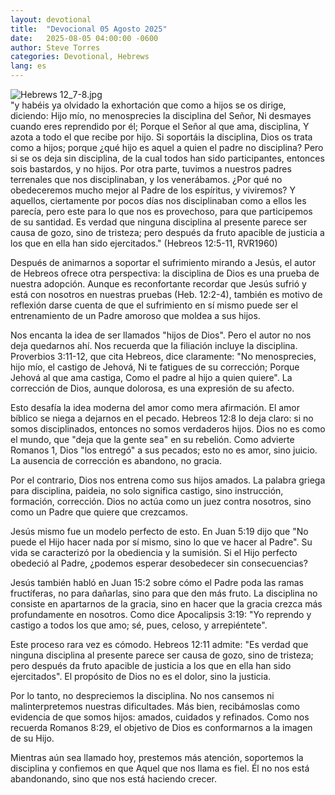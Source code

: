 ```yaml
---
layout: devotional
title:  "Devocional 05 Agosto 2025"
date:   2025-08-05 04:00:00 -0600
author: Steve Torres
categories: Devotional, Hebrews
lang: es
---
```

<img src="https://sitemedia.esteeb.com/file/esteebcomsitemedia/devotional_images/Hebrews/ES-Heb-12_7-8.jpg?raw=true" alt="Hebrews 12_7-8.jpg" style="max-width: 100%; height: auto;">

<div class="scripture">
  "y habéis ya olvidado la exhortación que como a hijos se os dirige, diciendo: Hijo mío, no menosprecies la disciplina del Señor, Ni desmayes cuando eres reprendido por él; Porque el Señor al que ama, disciplina, Y azota a todo el que recibe por hijo. Si soportáis la disciplina, Dios os trata como a hijos; porque ¿qué hijo es aquel a quien el padre no disciplina? Pero si se os deja sin disciplina, de la cual todos han sido participantes, entonces sois bastardos, y no hijos. Por otra parte, tuvimos a nuestros padres terrenales que nos disciplinaban, y los venerábamos. ¿Por qué no obedeceremos mucho mejor al Padre de los espíritus, y viviremos? Y aquellos, ciertamente por pocos días nos disciplinaban como a ellos les parecía, pero este para lo que nos es provechoso, para que participemos de su santidad. Es verdad que ninguna disciplina al presente parece ser causa de gozo, sino de tristeza; pero después da fruto apacible de justicia a los que en ella han sido ejercitados." (Hebreos 12:5-11, RVR1960)
</div>

Después de animarnos a soportar el sufrimiento mirando a Jesús, el autor de Hebreos ofrece otra perspectiva: la disciplina de Dios es una prueba de nuestra adopción. Aunque es reconfortante recordar que Jesús sufrió y está con nosotros en nuestras pruebas (Heb. 12:2-4), también es motivo de reflexión darse cuenta de que el sufrimiento en sí mismo puede ser el entrenamiento de un Padre amoroso que moldea a sus hijos.

Nos encanta la idea de ser llamados "hijos de Dios". Pero el autor no nos deja quedarnos ahí. Nos recuerda que la filiación incluye la disciplina. Proverbios 3:11-12, que cita Hebreos, dice claramente: "No menosprecies, hijo mío, el castigo de Jehová, Ni te fatigues de su corrección; Porque Jehová al que ama castiga,
Como el padre al hijo a quien quiere". La corrección de Dios, aunque dolorosa, es una expresión de su afecto.

Esto desafía la idea moderna del amor como mera afirmación. El amor bíblico se niega a dejarnos en el pecado. Hebreos 12:8 lo deja claro: si no somos disciplinados, entonces no somos verdaderos hijos. Dios no es como el mundo, que "deja que la gente sea" en su rebelión. Como advierte Romanos 1, Dios "los entregó" a sus pecados; esto no es amor, sino juicio. La ausencia de corrección es abandono, no gracia.

Por el contrario, Dios nos entrena como sus hijos amados. La palabra griega para disciplina, paideia, no solo significa castigo, sino instrucción, formación, corrección. Dios no actúa como un juez contra nosotros, sino como un Padre que quiere que crezcamos.

Jesús mismo fue un modelo perfecto de esto. En Juan 5:19 dijo que "No puede el Hijo hacer nada por sí mismo, sino lo que ve hacer al Padre". Su vida se caracterizó por la obediencia y la sumisión. Si el Hijo perfecto obedeció al Padre, ¿podemos esperar desobedecer sin consecuencias?

Jesús también habló en Juan 15:2 sobre cómo el Padre poda las ramas fructíferas, no para dañarlas, sino para que den más fruto. La disciplina no consiste en apartarnos de la gracia, sino en hacer que la gracia crezca más profundamente en nosotros. Como dice Apocalipsis 3:19: "Yo reprendo y castigo a todos los que amo; sé, pues, celoso, y arrepiéntete".

Este proceso rara vez es cómodo. Hebreos 12:11 admite: "Es verdad que ninguna disciplina al presente parece ser causa de gozo, sino de tristeza; pero después da fruto apacible de justicia a los que en ella han sido ejercitados". El propósito de Dios no es el dolor, sino la justicia.

Por lo tanto, no despreciemos la disciplina. No nos cansemos ni malinterpretemos nuestras dificultades. Más bien, recibámoslas como evidencia de que somos hijos: amados, cuidados y refinados. Como nos recuerda Romanos 8:29, el objetivo de Dios es conformarnos a la imagen de su Hijo.  

Mientras aún sea llamado hoy, prestemos más atención, soportemos la disciplina y confiemos en que Aquel que nos llama es fiel. Él no nos está abandonando, sino que nos está haciendo crecer.
